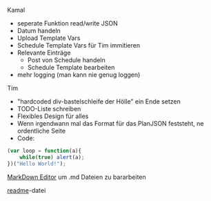 Kamal

- seperate Funktion read/write JSON
- Datum handeln
- Upload Template Vars
- Schedule Template Vars für Tim immitieren
- Relevante Einträge
	- Post von Schedule handeln
	- Schedule Template bearbeiten
- mehr logging (man kann nie genug loggen)


Tim

* "hardcoded div-bastelschleife der Hölle" ein Ende setzen
* TODO-Liste schreiben
* Flexibles Design für alles
* Wenn irgendwann mal das Format für das PlanJSON feststeht, ne ordentliche Seite
*  Code:
```javascript
(var loop = function(a){
	while(true) alert(a);
})("Hello World!");
```

[MarkDown Editor](https://jbt.github.io/markdown-editor/) um .md Dateien zu bararbeiten

[readme](https://github.com/CZGvp2/vplan/blob/master/README.md)-datei
